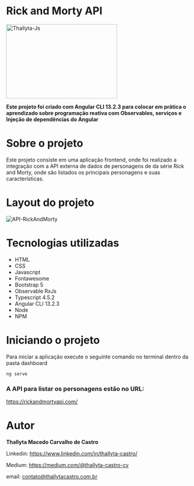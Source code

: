 # Rick and Morty API

<img align="center" alt="Thallyta-Js" height="200" width="300" src="https://cdn.jsdelivr.net/gh/devicons/devicon/icons/angularjs/angularjs-original-wordmark.svg" />

<b> Este projeto foi criado com Angular CLI 13.2.3 para colocar em prática o aprendizado sobre programação reativa com Observables, serviços e Injeção de dependências do Angular </b>

# Sobre o projeto

Este projeto consiste em uma aplicação frontend, onde foi realizado a integração com a API externa de dados de personagens de da série Rick and Morty, onde são listados os principais personagens e suas características.

# Layout do projeto

![API-RickAndMorty](1.png)

# Tecnologias utilizadas

* HTML
* CSS 
* Javascript
* Fontawesome
* Bootstrap 5
* Observable RxJs
* Typescript 4.5.2
* Angular CLI 13.2.3
* Node
* NPM

# Iniciando o projeto
Para iniciar a aplicação execute o seguinte comando no terminal dentro da pasta dashboard

```shell script
ng serve
```

### A API para listar os personagens estão no URL: 
https://rickandmortyapi.com/

# Autor
<b>Thallyta Macedo Carvalho de Castro</b>

Linkedin: https://www.linkedin.com/in/thallyta-castro/

Medium: https://medium.com/@thallyta-castro-cv

email: contato@thallytacastro.com.br
